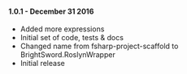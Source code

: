 #### 1.0.1 - December 31 2016
* Added more expressions
* Initial set of code, tests & docs
* Changed name from fsharp-project-scaffold to BrightSword.RoslynWrapper
* Initial release
